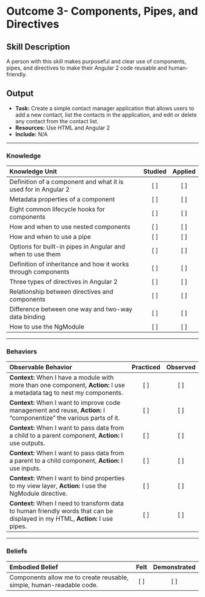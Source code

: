 # Outcome 3- Components, Pipes, and Directives

## Skill Description
A person with this skill makes purposeful and clear use of components, pipes, and directives to make their Angular 2 code reusable and human-friendly. 

## Output
- **Task:** Create a simple contact manager application that allows users to add a new contact, list the contacts in the application, and edit or delete any contact from the contact list. 
- **Resources:** Use HTML and Angular 2
- **Include:** N/A

-------

### Knowledge

| Knowledge Unit   |      Studied      | Applied |
|:-------------|:------------------:|:--------:|
| Definition of a component and what it is used for in Angular 2 | [ ] | [ ] |
| Metadata properties of a component | [ ] | [ ] |
| Eight common lifecycle hooks for components | [ ] | [ ] |
| How and when to use nested components | [ ] | [ ] |
| How and when to use a pipe | [ ] | [ ] |
| Options for built-in pipes in Angular and when to use them | [ ] | [ ] |
| Definition of inheritance and how it works through components | [ ] | [ ] |
| Three types of directives in Angular 2 | [ ] | [ ] |
| Relationship between directives and components | [ ] | [ ] |
| Difference between one way and two-way data binding | [ ] | [ ] |
| How to use the NgModule | [ ] | [ ] |


-------

### Behaviors

| Observable Behavior   |      Practiced      | Observed |
|:-------------|:------------------:|:--------:|
| **Context:** When I have a module with more than one component, **Action:** I use a metadata tag to nest my components. | [ ] | [ ] |
| **Context:** When I want to improve code management and reuse, **Action:** I “componentize” the various parts of it. | [ ] | [ ] |
| **Context:** When I want to pass data from a child to a parent component, **Action:** I use outputs. | [ ] | [ ] |
| **Context:** When I want to pass data from a parent to a child component, **Action:** I use inputs. | [ ] | [ ] |
| **Context:** When I want to bind properties to my view layer, **Action:** I use the NgModule directive. | [ ] | [ ] |
| **Context:** When I need to transform data to human friendly words that can be displayed in my HTML, **Action:** I use pipes. | [ ] | [ ] |


-------

### Beliefs

| Embodied Belief   |      Felt      | Demonstrated |
|:-------------|:------------------:|:--------:|
| Components allow me to create reusable, simple, human-readable code. | [ ] | [ ] |
